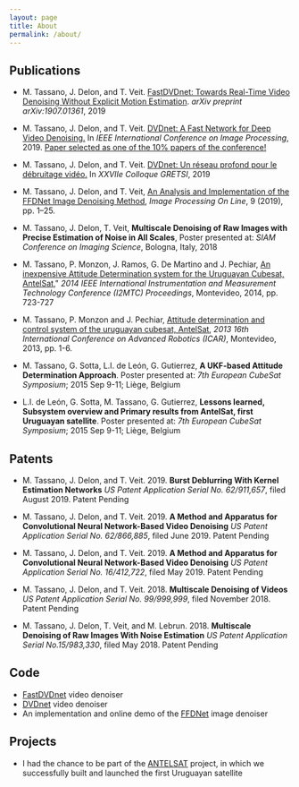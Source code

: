 ```yaml
---
layout: page
title: About
permalink: /about/
---
```


## Publications

- M. Tassano, J. Delon, and T. Veit. [FastDVDnet: Towards Real-Time Video Denoising Without Explicit Motion Estimation](https://arxiv.org/abs/1907.01361). _arXiv preprint arXiv:1907.01361_, 2019

- M. Tassano, J. Delon, and T. Veit. [DVDnet: A Fast Network for Deep Video Denoising.](https://doi.org/10.1109/ICIP.2019.8803136) In _IEEE International Conference on Image Processing_, 2019. [Paper selected as one of the 10% papers of the conference!](http://2019.ieeeicip.org/?action=page3&id=9)

- M. Tassano, J. Delon, and T. Veit. [DVDnet: Un réseau profond pour le débruitage vidéo.](https://hal.archives-ouvertes.fr/hal-02274077/) In _XXVIIe Colloque GRETSI_, 2019

- M. Tassano, J. Delon, and T. Veit, [An Analysis and Implementation of the FFDNet Image Denoising Method](https://doi.org/10.5201/ipol.2019.231), <i>Image Processing On Line</i>, 9 (2019), pp. 1–25.

- M. Tassano, J. Delon, T. Veit, **Multiscale Denoising of Raw Images with Precise Estimation of Noise in All Scales**, Poster presented at: <i>SIAM Conference on Imaging Science</i>, Bologna, Italy, 2018

- M. Tassano, P. Monzon, J. Ramos, G. De Martino and J. Pechiar, [An inexpensive Attitude Determination system for the Uruguayan Cubesat, AntelSat](https://doi.org/10.1109/I2MTC.2014.6860837)," <i>2014 IEEE International Instrumentation and Measurement Technology Conference (I2MTC) Proceedings</i>, Montevideo, 2014, pp. 723-727

- M. Tassano, P. Monzon and J. Pechiar, [Attitude determination and control system of the uruguayan cubesat, AntelSat](https://doi.org/10.1109/ICAR.2013.6766523), <i>2013 16th International Conference on Advanced Robotics (ICAR)</i>, Montevideo, 2013, pp. 1-6.

- M. Tassano, G. Sotta, L.I. de León, G. Gutierrez, **A UKF-based Attitude Determination Approach**. Poster presented at: <i>7th European CubeSat Symposium</i>; 2015 Sep 9-11; Li&egrave;ge, Belgium

- L.I. de León, G. Sotta, M. Tassano, G. Gutierrez, **Lessons learned, Subsystem overview and Primary results from AntelSat, first Uruguayan satellite**. Poster presented at: <i>7th European CubeSat Symposium</i>; 2015 Sep 9-11; Li&egrave;ge, Belgium

## Patents

- M. Tassano, J. Delon, and T. Veit. 2019. **Burst Deblurring With Kernel Estimation Networks** _US Patent Application Serial No. 62/911,657_, filed August 2019. Patent Pending

- M. Tassano, J. Delon, and T. Veit. 2019. **A Method and Apparatus for Convolutional Neural Network-Based Video Denoising** _US Patent Application Serial No. 62/866,885_, filed June 2019. Patent Pending

- M. Tassano, J. Delon, and T. Veit. 2019. **A Method and Apparatus for Convolutional Neural Network-Based Video Denoising** _US Patent Application Serial No. 16/412,722_, filed May 2019. Patent Pending

- M. Tassano, J. Delon, and T. Veit. 2018. **Multiscale Denoising of Videos** _US Patent Application Serial No. 99/999,999_, filed November 2018. Patent Pending

- M. Tassano, J. Delon, T. Veit, and M. Lebrun. 2018. **Multiscale Denoising of Raw Images With Noise Estimation** _US Patent Application Serial No.15/983,330_, filed May 2018. Patent Pending

## Code

- [FastDVDnet](https://github.com/m-tassano/fastdvdnet) video denoiser
- [DVDnet](https://github.com/m-tassano/dvdnet) video denoiser
- An implementation and online demo of the [FFDNet](https://www.ipol.im/pub/art/2019/231) image denoiser

## Projects

- I had the chance to be part of the [ANTELSAT](https://iie.fing.edu.uy/investigacion/grupos/lai/) project, in which we successfully built and launched the first Uruguayan satellite
